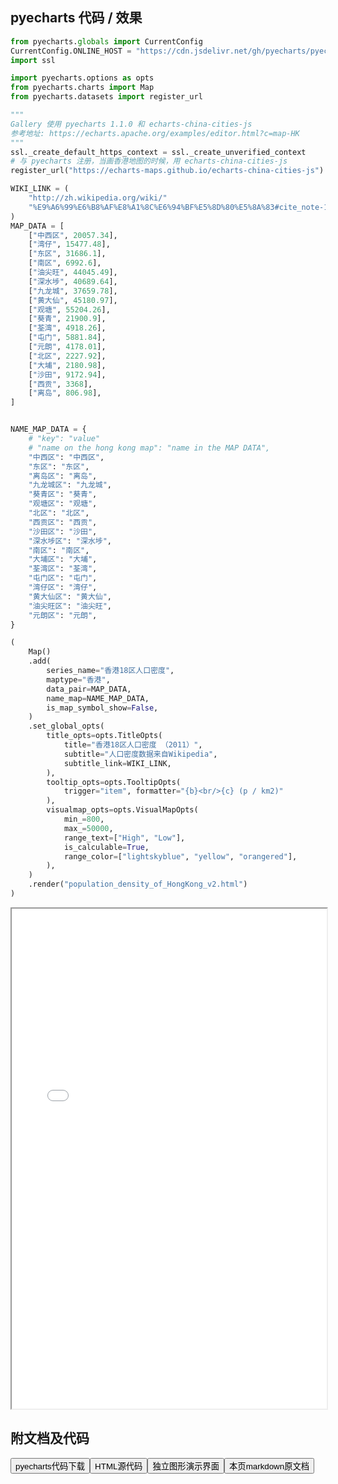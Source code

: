 
## pyecharts 代码 / 效果

```python
from pyecharts.globals import CurrentConfig
CurrentConfig.ONLINE_HOST = "https://cdn.jsdelivr.net/gh/pyecharts/pyecharts-assets@latest/assets/"
import ssl

import pyecharts.options as opts
from pyecharts.charts import Map
from pyecharts.datasets import register_url

"""
Gallery 使用 pyecharts 1.1.0 和 echarts-china-cities-js
参考地址: https://echarts.apache.org/examples/editor.html?c=map-HK
"""
ssl._create_default_https_context = ssl._create_unverified_context
# 与 pyecharts 注册，当画香港地图的时候，用 echarts-china-cities-js
register_url("https://echarts-maps.github.io/echarts-china-cities-js")

WIKI_LINK = (
    "http://zh.wikipedia.org/wiki/"
    "%E9%A6%99%E6%B8%AF%E8%A1%8C%E6%94%BF%E5%8D%80%E5%8A%83#cite_note-12"
)
MAP_DATA = [
    ["中西区", 20057.34],
    ["湾仔", 15477.48],
    ["东区", 31686.1],
    ["南区", 6992.6],
    ["油尖旺", 44045.49],
    ["深水埗", 40689.64],
    ["九龙城", 37659.78],
    ["黄大仙", 45180.97],
    ["观塘", 55204.26],
    ["葵青", 21900.9],
    ["荃湾", 4918.26],
    ["屯门", 5881.84],
    ["元朗", 4178.01],
    ["北区", 2227.92],
    ["大埔", 2180.98],
    ["沙田", 9172.94],
    ["西贡", 3368],
    ["离岛", 806.98],
]


NAME_MAP_DATA = {
    # "key": "value"
    # "name on the hong kong map": "name in the MAP DATA",
    "中西区": "中西区",
    "东区": "东区",
    "离岛区": "离岛",
    "九龙城区": "九龙城",
    "葵青区": "葵青",
    "观塘区": "观塘",
    "北区": "北区",
    "西贡区": "西贡",
    "沙田区": "沙田",
    "深水埗区": "深水埗",
    "南区": "南区",
    "大埔区": "大埔",
    "荃湾区": "荃湾",
    "屯门区": "屯门",
    "湾仔区": "湾仔",
    "黄大仙区": "黄大仙",
    "油尖旺区": "油尖旺",
    "元朗区": "元朗",
}

(
    Map()
    .add(
        series_name="香港18区人口密度",
        maptype="香港",
        data_pair=MAP_DATA,
        name_map=NAME_MAP_DATA,
        is_map_symbol_show=False,
    )
    .set_global_opts(
        title_opts=opts.TitleOpts(
            title="香港18区人口密度 （2011）",
            subtitle="人口密度数据来自Wikipedia",
            subtitle_link=WIKI_LINK,
        ),
        tooltip_opts=opts.TooltipOpts(
            trigger="item", formatter="{b}<br/>{c} (p / km2)"
        ),
        visualmap_opts=opts.VisualMapOpts(
            min_=800,
            max_=50000,
            range_text=["High", "Low"],
            is_calculable=True,
            range_color=["lightskyblue", "yellow", "orangered"],
        ),
    )
    .render("population_density_of_HongKong_v2.html")
)
```

<iframe width="100%" height="800px" src="/pyecharts/Map/population_density_of_HongKong_v2.html"></iframe>

## 附文档及代码

<a href="https://cdn.jsdelivr.net/gh/wfy-belief/python/docs/pyecharts/Map/population_density_of_HongKong_v2.py"><button class="mybutton">pyecharts代码下载</button></a><a href="https://cdn.jsdelivr.net/gh/wfy-belief/python/docs/pyecharts/Map/population_density_of_HongKong_v2.html"><button class="mybutton">HTML源代码</button></a><a href="https://python.wfyblog.cn/pyecharts/Map/population_density_of_HongKong_v2.html"><button class="mybutton">独立图形演示界面</button></a><a href="https://cdn.jsdelivr.net/gh/wfy-belief/python/docs/pyecharts/Map/population_density_of_HongKong_v2.md"><button class="mybutton">本页markdown原文档</button></a>